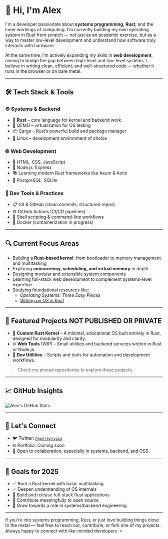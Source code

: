 # 👋 Hi, I'm Alex

I'm a developer passionate about **systems programming**, **Rust**, and the inner workings of computing. I’m currently building my own operating system in Rust from scratch — not just as an academic exercise, but as a way to master low-level development and understand how software truly interacts with hardware.

At the same time, I’m actively expanding my skills in **web development**, aiming to bridge the gap between high-level and low-level systems. I believe in writing clean, efficient, and well-structured code — whether it runs in the browser or on bare metal.

---

## 🛠️ Tech Stack & Tools

### ⚙️ Systems & Backend
- 🦀 **Rust** – core language for kernel and backend work
- 🧠 QEMU – virtualization for OS testing
- 📦 Cargo – Rust’s powerful build and package manager
- 🐧 Linux – development environment of choice

### 🌐 Web Development
- 🧱 HTML, CSS, JavaScript
- 🌿 Node.js, Express
- 📚 Learning modern Rust frameworks like Axum & Actix
- 🐘 PostgreSQL, SQLite

### 🧰 Dev Tools & Practices
- 📋 Git & GitHub (clean commits, structured repos)
- ⚙️ GitHub Actions (CI/CD pipelines)
- 🐚 Shell scripting & command-line workflows
- 🐳 Docker (containerization in progress)

---

## 🔍 Current Focus Areas

- Building a **Rust-based kernel**: from bootloader to memory management and multitasking
- Exploring **concurrency, scheduling, and virtual memory** in depth
- Designing modular and extensible system components
- Learning full-stack web development to complement systems-level expertise
- Studying foundational resources like:
  - *Operating Systems: Three Easy Pieces*
  - [*Writing an OS in Rust*](https://os.phil-opp.com/)

---

## 🚧 Featured Projects **NOT PUBLISHED OR PRIVATE**

- 🧬 **Custom Rust Kernel** – A minimal, educational OS built entirely in Rust, designed for modularity and clarity.
- 🌐 **Web Tools** (WIP) – Small utilities and backend services written in Rust or Node.js.
- 🔧 **Dev Utilities** – Scripts and tools for automation and development workflows.

> Check my pinned repositories to explore these projects.

---

## 📈 GitHub Insights
![Alex's GitHub Stats](https://github-readme-stats.vercel.app/api?username=Aperezvigoa&show_icons=true&theme=default)

---

## 💬 Let's Connect

- 🐦 Twitter: [`@aperezvigoa`](https://twitter.com/aperezvigoa)
- 🌐 Portfolio: *Coming soon*
- 🤝 Open to collaboration, especially in systems, backend, and OSS.

---

## 🎯 Goals for 2025

- ✅ Boot a Rust kernel with basic multitasking
- ✅ Deepen understanding of OS internals
- 🚀 Build and release full-stack Rust applications
- 🧪 Contribute meaningfully to open source
- 💼 Grow towards a role in systems/backend engineering

---

If you're into systems programming, Rust, or just love building things close to the metal — feel free to reach out, contribute, or fork one of my projects. Always happy to connect with like-minded developers. ⭐

